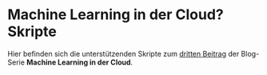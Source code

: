 # Machine Learning in der Cloud? Skripte

Hier befinden sich die unterstützenden Skripte zum [dritten Beitrag](https://softaware.at/codeaware/2023/06/28/aml-3) der Blog-Serie __Machine Learning in der Cloud__.
